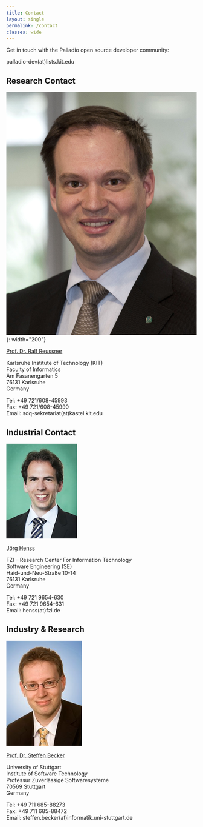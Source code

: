 ```yaml
---
title: Contact
layout: single
permalink: /contact
classes: wide
---
```


Get in touch with the Palladio open source developer community:

palladio-dev(at)lists.kit.edu

## Research Contact

![Ralf Reussner](/assets/images/contact/ralf-reussner.jpg){: width="200"}

[Prof. Dr. Ralf Reussner](http://sdq.ipd.kit.edu/people/ralf_reussner/)

Karlsruhe Institute of Technology (KIT)<br>
Faculty of Informatics<br>
Am Fasanengarten 5<br>
76131 Karlsruhe<br>
Germany

Tel: +49 721/608-45993<br>
Fax: +49 721/608-45990<br>
Email: sdq-sekretariat(at)kastel.kit.edu


## Industrial Contact

![Jörg Henss](/assets/images/contact/joerg_henss.jpeg)

[Jörg Henss](https://www.fzi.de/team/joerg-henss/)

FZI – Research Center For Information Technology<br>
Software Engineering (SE)<br>
Haid-und-Neu-Straße 10-14<br>
76131 Karlsruhe<br>
Germany

Tel: +49 721 9654-630<br>
Fax: +49 721 9654-631<br>
Email: henss(at)fzi.de


## Industry & Research

![Steffen Becker](/assets/images/contact/steffen-becker.jpg)

[Prof. Dr. Steffen Becker](https://www.iste.uni-stuttgart.de/institute/team/Becker-00009/)

University of Stuttgart<br>
Institute of Software Technology<br>
Professur Zuverlässige Softwaresysteme<br>
70569 Stuttgart<br>
Germany

Tel: +49 711 685-88273<br>
Fax: +49 711 685-88472<br>
Email: steffen.becker(at)informatik.uni-stuttgart.de
